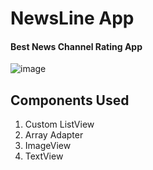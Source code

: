 # NewsLine App
#### Best News Channel Rating App
![image](https://drive.google.com/uc?export=view&id=1MTsiY6cSFi1N8eN13Z5its1jwZMKMyz6)
## Components Used
1. Custom ListView
2. Array Adapter
3. ImageView
4. TextView
